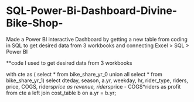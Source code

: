 # SQL-Power-Bi-Dashboard-Divine-Bike-Shop-
Made a Power BI interactive Dashboard by getting a new table from coding in SQL to get desired data from 3 workbooks and connecting Excel > SQL > Power BI

**code I used to get desired data from 3 workbooks

with cte as (
select * from bike_share_yr_0
union all
select * from bike_share_yr_1)
select
dteday, season, a.yr, weekday, hr, rider_type, riders,
price, COGS,
riders*price as revenue,
riders*price - COGS*riders as profit
from cte a
left join cost_table b
on a.yr = b.yr;
